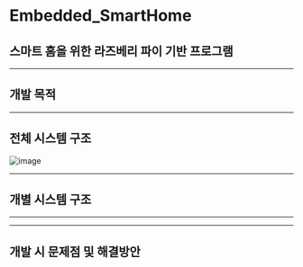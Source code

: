 # Embedded_SmartHome
## 스마트 홈을 위한 라즈베리 파이 기반 프로그램

----
## 개발 목적


----
## 전체 시스템 구조
![image](https://user-images.githubusercontent.com/46674066/207764959-25c48553-5cac-4623-92a7-6d6fef7557cf.png)


----
## 개별 시스템 구조

----


----


## 개발 시 문제점 및 해결방안
